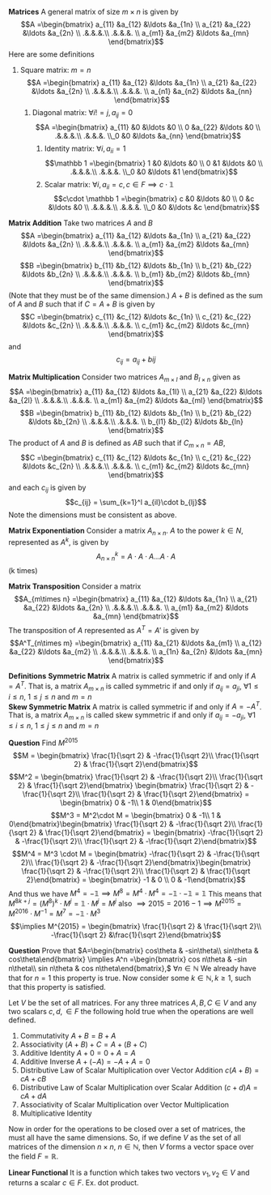 **Matrices**
A general matrix of size $m\times n$ is given by 
$$A =\begin{bmatrix} a_{11} &a_{12} &\ldots &a_{1n} \\ a_{21} &a_{22} &\ldots &a_{2n} \\ .&.&.&.\\ .&.&.&. \\ a_{m1} &a_{m2} &\ldots &a_{mn} \end{bmatrix}$$
Here are some definitions
1. Square matrix: $m = n$ $$A =\begin{bmatrix} a_{11} &a_{12} &\ldots &a_{1n} \\ a_{21} &a_{22} &\ldots &a_{2n} \\ .&.&.&.\\ .&.&.&. \\ a_{n1} &a_{n2} &\ldots &a_{nn} \end{bmatrix}$$
	1. Diagonal matrix: $\forall i!=j, a_{ij} = 0$ $$A =\begin{bmatrix} a_{11} &0 &\ldots &0 \\ 0 &a_{22} &\ldots &0 \\ .&.&.&.\\ .&.&.&. \\_0 &0 &\ldots &a_{nn} \end{bmatrix}$$
		1. Identity matrix: $\forall i, a_{ii} = 1$ $$\mathbb 1 =\begin{bmatrix} 1 &0 &\ldots &0 \\ 0 &1 &\ldots &0 \\ .&.&.&.\\ .&.&.&. \\_0 &0 &\ldots &1 \end{bmatrix}$$
		2. Scalar matrix: $\forall i, a_{ii} = c, c\in F\implies c\cdot \mathbb 1$   $$c\cdot \mathbb 1 =\begin{bmatrix} c &0 &\ldots &0 \\ 0 &c &\ldots &0 \\ .&.&.&.\\ .&.&.&. \\_0 &0 &\ldots &c \end{bmatrix}$$


**Matrix Addition**
Take two matrices $A$ and $B$ $$A =\begin{bmatrix} a_{11} &a_{12} &\ldots &a_{1n} \\ a_{21} &a_{22} &\ldots &a_{2n} \\ .&.&.&.\\ .&.&.&. \\ a_{m1} &a_{m2} &\ldots &a_{mn} \end{bmatrix}$$$$B =\begin{bmatrix} b_{11} &b_{12} &\ldots &b_{1n} \\ b_{21} &b_{22} &\ldots &b_{2n} \\ .&.&.&.\\ .&.&.&. \\ b_{m1} &b_{m2} &\ldots &b_{mn} \end{bmatrix}$$(Note that they must be of the same dimension.)
$A+B$ is defined as the sum of $A$ and $B$ such that if $C = A+B$ is given by $$C =\begin{bmatrix} c_{11} &c_{12} &\ldots &c_{1n} \\ c_{21} &c_{22} &\ldots &c_{2n} \\ .&.&.&.\\ .&.&.&. \\ c_{m1} &c_{m2} &\ldots &c_{mn} \end{bmatrix}$$ and $$c_{ij} = a_{ij} + b{ij}$$

**Matrix Multiplication**
Consider two matrices $A_{m\times l}$ and $B_{l\times n}$ given as $$A =\begin{bmatrix} a_{11} &a_{12} &\ldots &a_{1l} \\ a_{21} &a_{22} &\ldots &a_{2l} \\ .&.&.&.\\ .&.&.&. \\ a_{m1} &a_{m2} &\ldots &a_{ml} \end{bmatrix}$$ $$B =\begin{bmatrix} b_{11} &b_{12} &\ldots &b_{1n} \\ b_{21} &b_{22} &\ldots &b_{2n} \\ .&.&.&.\\ .&.&.&. \\ b_{l1} &b_{l2} &\ldots &b_{ln} \end{bmatrix}$$
The product of $A$ and $B$ is defined as $AB$ such that if $C_{m\times n} = AB,$
$$C =\begin{bmatrix} c_{11} &c_{12} &\ldots &c_{1n} \\ c_{21} &c_{22} &\ldots &c_{2n} \\ .&.&.&.\\ .&.&.&. \\ c_{m1} &c_{m2} &\ldots &c_{mn} \end{bmatrix}$$and each $c_{ij}$ is given by $$c_{ij} = \sum_{k=1}^l a_{il}\cdot b_{lj}$$
Note the dimensions must be consistent as above.

**Matrix Exponentiation**
Consider a matrix $A_{n\times n}$. $A$ to the power $k\in N,$ represented as $A^k,$ is given by $$A^k_{n\times n} = A\cdot A \cdot A \ldots A\cdot A$$(k times)
 
**Matrix Transposition**
Consider a matrix $$A_{m\times n} =\begin{bmatrix} a_{11} &a_{12} &\ldots &a_{1n} \\ a_{21} &a_{22} &\ldots &a_{2n} \\ .&.&.&.\\ .&.&.&. \\ a_{m1} &a_{m2} &\ldots &a_{mn} \end{bmatrix}$$The transposition of $A$ represented as $A^T = A'$ is given by $$A^T_{n\times m} =\begin{bmatrix} a_{11} &a_{21} &\ldots &a_{m1} \\ a_{12} &a_{22} &\ldots &a_{m2} \\ .&.&.&.\\ .&.&.&. \\ a_{1n} &a_{2n} &\ldots &a_{mn} \end{bmatrix}$$

**Definitions**
**Symmetric Matrix**
A matrix is called symmetric if and only if $A = A^T$.
That is, a matrix $A_{m\times n}$ is called symmetric if and only if $a_{ij} = a_{ji},$     $\forall 1\leq i \leq n,$    $1\leq j\leq n$  and $m = n$  
**Skew Symmetric Matrix**
A matrix is called symmetric if and only if $A = -A^T$.
That is, a matrix $A_{m\times n}$ is called skew symmetric if and only if $a_{ij} = -a_{ji},$     $\forall 1\leq i \leq n,$    $1\leq j\leq n$  and $m = n$  




**Question**
Find $M^{2015}$
$$M = \begin{bmatrix} \frac{1}{\sqrt 2} & -\frac{1}{\sqrt 2}\\ \frac{1}{\sqrt 2} & \frac{1}{\sqrt 2}\end{bmatrix}$$
$$M^2 = \begin{bmatrix} \frac{1}{\sqrt 2} & -\frac{1}{\sqrt 2}\\ \frac{1}{\sqrt 2} & \frac{1}{\sqrt 2}\end{bmatrix} \begin{bmatrix} \frac{1}{\sqrt 2} & -\frac{1}{\sqrt 2}\\ \frac{1}{\sqrt 2} & \frac{1}{\sqrt 2}\end{bmatrix} = \begin{bmatrix} 0 & -1\\ 1 & 0\end{bmatrix}$$
$$M^3 = M^2\cdot M = \begin{bmatrix} 0 & -1\\ 1 & 0\end{bmatrix}\begin{bmatrix} \frac{1}{\sqrt 2} & -\frac{1}{\sqrt 2}\\ \frac{1}{\sqrt 2} & \frac{1}{\sqrt 2}\end{bmatrix} =  \begin{bmatrix} -\frac{1}{\sqrt 2} & -\frac{1}{\sqrt 2}\\ \frac{1}{\sqrt 2} & -\frac{1}{\sqrt 2}\end{bmatrix}$$
$$M^4 = M^3 \cdot M =  \begin{bmatrix} -\frac{1}{\sqrt 2} & -\frac{1}{\sqrt 2}\\ \frac{1}{\sqrt 2} & -\frac{1}{\sqrt 2}\end{bmatrix}\begin{bmatrix} \frac{1}{\sqrt 2} & -\frac{1}{\sqrt 2}\\ \frac{1}{\sqrt 2} & \frac{1}{\sqrt 2}\end{bmatrix} = \begin{bmatrix} -1 & 0 \\ 0 & -1\end{bmatrix}$$
And thus we have $M^4 = -\mathbb 1 \implies M^8 = M^4\cdot M^4 = -\mathbb 1\cdot -\mathbb 1 = \mathbb 1$ 
This means that  $M^{8k + j} = (M^8)^k\cdot M^j = \mathbb 1 \cdot M^j = M^j$ 
also $\implies 2015 = 2016 -1\implies M^{2015} = M ^ {2016} \cdot M^{-1} = M^7 = -\mathbb 1 \cdot M^3$
$$\implies M^{2015} = \begin{bmatrix} \frac{1}{\sqrt 2} & \frac{1}{\sqrt 2}\\ -\frac{1}{\sqrt 2} &\frac{1}{\sqrt 2}\end{bmatrix}$$

**Question**
Prove that 
$A=\begin{bmatrix} cos\theta & -sin\theta\\ sin\theta & cos\theta\end{bmatrix} \implies A^n =\begin{bmatrix} cos n\theta & -sin n\theta\\ sin n\theta & cos n\theta\end{bmatrix},$ $\forall n\in \mathbb N$
We already have that for $n = 1$ this property is true. Now consider some $k\in \mathbb N, k\geq 1,$ such that this property is satisfied.

Let $V$ be the set of all matrices. For any three matrices $A,B,C\in V$ and any two scalars $c, d, \in F$ the following hold true when the operations are well defined.

1. Commutativity
	$A+B = B+A$
2. Associativity
	$(A+B)+C = A+(B+C)$
3. Additive Identity
	$A+0=0+A=A$
4. Additive Inverse
	$A+({-A}) = {-A}+A=0$
5. Distributive Law of Scalar Multiplication over Vector Addition
	$c(A+B) = cA+cB$
6. Distributive Law of Scalar Multiplication over Scalar Addition
	$(c+d)A=cA+dA$
7. Associativity of Scalar Multiplication over Vector Multiplication
8. Multiplicative Identity

Now in order for the operations to be closed over a set of matrices, the must all have the same dimensions. So, if we define $V$ as the set of all matrices of the dimension $n\times n,$  $n\in \mathbb N,$ then $V$ forms a vector space over the field $F=\mathbb R.$

**Linear Functional**
It is a function which takes two vectors $v_1, v_2 \in V$ and returns a scalar $c\in F$. Ex. dot product.